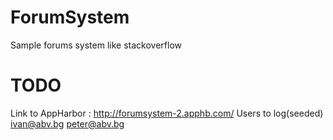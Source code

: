 ForumSystem
===========

Sample forums system like stackoverflow

TODO
===========

Link to AppHarbor : http://forumsystem-2.apphb.com/
Users to log(seeded) ivan@abv.bg peter@abv.bg

